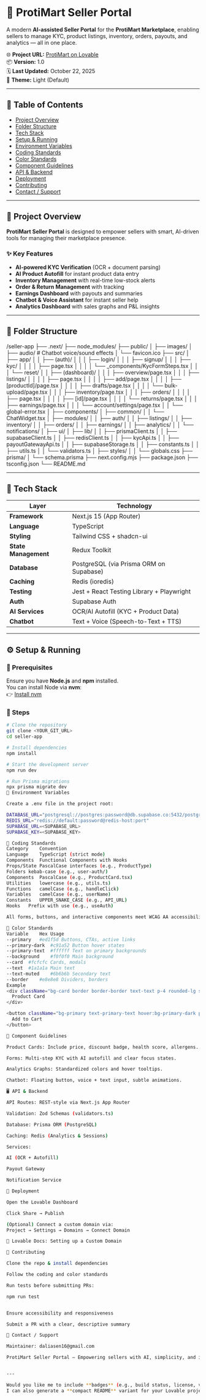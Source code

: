 # 🏪 ProtiMart Seller Portal

A modern **AI-assisted Seller Portal** for the **ProtiMart Marketplace**, enabling sellers to manage KYC, product listings, inventory, orders, payouts, and analytics — all in one place.

🌐 **Project URL:** [ProtiMart on Lovable](https://lovable.dev/projects/15676691-8142-4a63-b0aa-bb17541e3611)  
📦 **Version:** 1.0  
🗓 **Last Updated:** October 22, 2025  
🎨 **Theme:** Light (Default)

---

## 📘 Table of Contents
- [Project Overview](#project-overview)
- [Folder Structure](#folder-structure)
- [Tech Stack](#tech-stack)
- [Setup & Running](#setup--running)
- [Environment Variables](#environment-variables)
- [Coding Standards](#coding-standards)
- [Color Standards](#color-standards)
- [Component Guidelines](#component-guidelines)
- [API & Backend](#api--backend)
- [Deployment](#deployment)
- [Contributing](#contributing)
- [Contact / Support](#contact--support)

---

## 🚀 Project Overview

**ProtiMart Seller Portal** is designed to empower sellers with smart, AI-driven tools for managing their marketplace presence.  

### ✨ Key Features
- **AI-powered KYC Verification** (OCR + document parsing)
- **AI Product Autofill** for instant product data entry
- **Inventory Management** with real-time low-stock alerts
- **Order & Return Management** with tracking
- **Earnings Dashboard** with payouts and summaries
- **Chatbot & Voice Assistant** for instant seller help
- **Analytics Dashboard** with sales graphs and P&L insights

---

## 📂 Folder Structure

/seller-app
├── .next/
├── node_modules/
├── public/
│ ├── images/
│ ├── audio/ # Chatbot voice/sound effects
│ └── favicon.ico
├── src/
│ ├── app/
│ │ ├── (auth)/
│ │ │ ├── login/
│ │ │ ├── signup/
│ │ │ ├── kyc/
│ │ │ │ ├── page.tsx
│ │ │ │ └── _components/KycFormSteps.tsx
│ │ │ └── reset/
│ │ ├── (dashboard)/
│ │ │ ├── overview/page.tsx
│ │ │ ├── listings/
│ │ │ │ ├── page.tsx
│ │ │ │ ├── add/page.tsx
│ │ │ │ ├── [productId]/page.tsx
│ │ │ │ ├── drafts/page.tsx
│ │ │ │ └── bulk-upload/page.tsx
│ │ │ ├── inventory/page.tsx
│ │ │ ├── orders/
│ │ │ │ ├── page.tsx
│ │ │ │ ├── [id]/page.tsx
│ │ │ │ └── returns/page.tsx
│ │ │ ├── earnings/page.tsx
│ │ │ └── account/settings/page.tsx
│ │ └── global-error.tsx
│ ├── components/
│ ├── common/
│ │ └── ChatWidget.tsx
│ ├── modules/
│ │ ├── auth/
│ │ ├── listings/
│ │ ├── inventory/
│ │ ├── orders/
│ │ ├── earnings/
│ │ ├── analytics/
│ │ └── notifications/
│ ├── ui/
│ ├── lib/
│ │ ├── prismaClient.ts
│ │ ├── supabaseClient.ts
│ │ ├── redisClient.ts
│ │ ├── kycApi.ts
│ │ ├── payoutGatewayApi.ts
│ │ ├── supabaseStorage.ts
│ │ ├── constants.ts
│ │ ├── utils.ts
│ │ └── validators.ts
│ ├── styles/
│ │ └── globals.css
├── prisma/
│ └── schema.prisma
├── next.config.mjs
├── package.json
├── tsconfig.json
└── README.md

---

## 🧠 Tech Stack

| Layer | Technology |
|-------|-------------|
| **Framework** | Next.js 15 (App Router) |
| **Language** | TypeScript |
| **Styling** | Tailwind CSS + shadcn-ui |
| **State Management** | Redux Toolkit |
| **Database** | PostgreSQL (via Prisma ORM on Supabase) |
| **Caching** | Redis (ioredis) |
| **Testing** | Jest + React Testing Library + Playwright |
| **Auth** | Supabase Auth |
| **AI Services** | OCR/AI Autofill (KYC + Product Data) |
| **Chatbot** | Text + Voice (Speech-to-Text + TTS) |

---

## ⚙️ Setup & Running

### 🧩 Prerequisites
Ensure you have **Node.js** and **npm** installed.  
You can install Node via **nvm**:  
👉 [Install nvm](https://github.com/nvm-sh/nvm#installing-and-updating)

### 🔧 Steps

```bash
# Clone the repository
git clone <YOUR_GIT_URL>
cd seller-app

# Install dependencies
npm install

# Start the development server
npm run dev

# Run Prisma migrations
npx prisma migrate dev
🔐 Environment Variables

Create a .env file in the project root:

DATABASE_URL="postgresql://postgres:password@db.supabase.co:5432/postgres"
REDIS_URL="redis://default:password@redis-host:port"
SUPABASE_URL=<SUPABASE_URL>
SUPABASE_KEY=<SUPABASE_KEY>

🧩 Coding Standards
Category	Convention
Language	TypeScript (strict mode)
Components	Functional Components with Hooks
Props/State	PascalCase interfaces (e.g., ProductType)
Folders	kebab-case (e.g., user-auth/)
Components	PascalCase (e.g., ProductCard.tsx)
Utilities	lowercase (e.g., utils.ts)
Functions	camelCase (e.g., handleClick)
Variables	camelCase (e.g., userName)
Constants	UPPER_SNAKE_CASE (e.g., API_URL)
Hooks	Prefix with use (e.g., useAuth)

All forms, buttons, and interactive components meet WCAG AA accessibility standards.

🎨 Color Standards
Variable	Hex	Usage
--primary	#ed1f5d	Buttons, CTAs, active links
--primary-dark	#c91a52	Button hover states
--primary-text	#ffffff	Text on primary backgrounds
--background	#f0f0f0	Main background
--card	#fcfcfc	Cards, modals
--text	#1a1a1a	Main text
--text-muted	#6b6b6b	Secondary text
--border	#e8e8e8	Dividers, borders
Example
<div className="bg-card border border-border text-text p-4 rounded-lg shadow-light">
  Product Card
</div>

<button className="bg-primary text-primary-text hover:bg-primary-dark px-4 py-2 rounded">
  Add to Cart
</button>

🧱 Component Guidelines

Product Cards: Include price, discount badge, health score, allergens.

Forms: Multi-step KYC with AI autofill and clear focus states.

Analytics Graphs: Standardized colors and hover tooltips.

Chatbot: Floating button, voice + text input, subtle animations.

🖥️ API & Backend

API Routes: REST-style via Next.js App Router

Validation: Zod Schemas (validators.ts)

Database: Prisma ORM (PostgreSQL)

Caching: Redis (Analytics & Sessions)

Services:

AI (OCR + Autofill)

Payout Gateway

Notification Service

🚀 Deployment

Open the Lovable Dashboard

Click Share → Publish

(Optional) Connect a custom domain via:
Project → Settings → Domains → Connect Domain

📘 Lovable Docs: Setting up a Custom Domain

🤝 Contributing

Clone the repo & install dependencies

Follow the coding and color standards

Run tests before submitting PRs:

npm run test


Ensure accessibility and responsiveness

Submit a PR with a clear, descriptive summary

📧 Contact / Support

Maintainer: daliasen16@gmail.com

ProtiMart Seller Portal — Empowering sellers with AI, simplicity, and insights.


---

Would you like me to include **badges** (e.g., build status, license, version, Node version, etc.) at the top for GitHub polish?  
I can also generate a **compact README** variant for your Lovable project dashboard.

